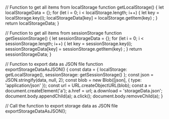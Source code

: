 // Function to get all items from localStorage
function getLocalStorage() {
    let localStorageData = {};
    for (let i = 0; i < localStorage.length; i++) {
        let key = localStorage.key(i);
        localStorageData[key] = localStorage.getItem(key)
;
    }
    return localStorageData;
}

// Function to get all items from sessionStorage
function getSessionStorage() {
    let sessionStorageData = {};
    for (let i = 0; i < sessionStorage.length; i++) {
        let key = sessionStorage.key(i);
        sessionStorageData[key] = sessionStorage.getItem(key)
;
    }
    return sessionStorageData;
}

// Function to export data as JSON file
function exportStorageDataAsJSON() {
    const data = {
        localStorage: getLocalStorage(),
        sessionStorage: getSessionStorage()
    };
    const json = JSON.stringify(data, null, 2);
    const blob = new Blob([json], { type: 'application/json' });
    const url = URL.createObjectURL(blob);
    const a = document.createElement('a');
    a.href = url;
    a.download = 'storageData.json';
    document.body.appendChild(a);
    a.click();
    document.body.removeChild(a);
}

// Call the function to export storage data as JSON file
exportStorageDataAsJSON();
